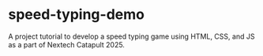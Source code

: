 # speed-typing-demo
A project tutorial to develop a speed typing game using HTML, CSS, and JS as a part of Nextech Catapult 2025.
